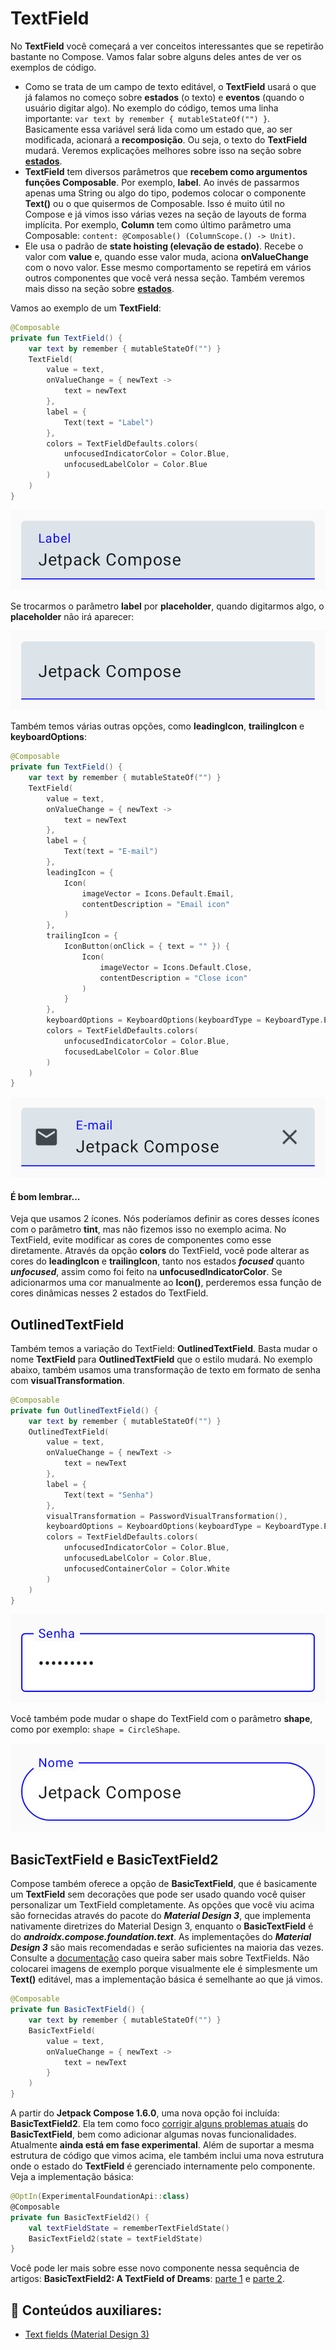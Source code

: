 # TextField

No **TextField** você começará a ver conceitos interessantes que se repetirão bastante no Compose. Vamos falar sobre alguns deles antes de ver os exemplos de código.

- Como se trata de um campo de texto editável, o **TextField** usará o que já falamos no começo sobre **estados** (o texto) e **eventos** (quando o usuário digitar algo). No exemplo do código, temos uma linha importante: ```var text by remember { mutableStateOf("") }```. Basicamente essa variável será lida como um estado que, ao ser modificada, acionará a **recomposição**. Ou seja, o texto do **TextField** mudará. Veremos explicações melhores sobre isso na seção sobre [**estados**](../state.md).
- **TextField** tem diversos parâmetros que **recebem como argumentos funções Composable**. Por exemplo, **label**. Ao invés de passarmos apenas uma String ou algo do tipo, podemos colocar o componente **Text()** ou o que quisermos de Composable. Isso é muito útil no Compose e já vimos isso várias vezes na seção de layouts de forma implícita. Por exemplo, **Column** tem como último parâmetro uma Composable: ```content: @Composable() (ColumnScope.() -> Unit)```.
- Ele usa o padrão de **state hoisting (elevação de estado)**. Recebe o valor com **value** e, quando esse valor muda, aciona **onValueChange** com o novo valor. Esse mesmo comportamento se repetirá em vários outros componentes que você verá nessa seção. Também veremos mais disso na seção sobre [**estados**](../state.md).

Vamos ao exemplo de um **TextField**:

```kotlin
@Composable
private fun TextField() {
    var text by remember { mutableStateOf("") }
    TextField(
        value = text,
        onValueChange = { newText ->
            text = newText
        },
        label = {
            Text(text = "Label")
        },
        colors = TextFieldDefaults.colors(
            unfocusedIndicatorColor = Color.Blue,
            unfocusedLabelColor = Color.Blue
        )
    )
}
```

![TextField](textfield/img-01.png)

Se trocarmos o parâmetro **label** por **placeholder**, quando digitarmos algo, o **placeholder** não irá aparecer:

![TextField com placeholder](textfield/img-02.png)

Também temos várias outras opções, como **leadingIcon**, **trailingIcon** e **keyboardOptions**:

```kotlin
@Composable
private fun TextField() {
    var text by remember { mutableStateOf("") }
    TextField(
        value = text,
        onValueChange = { newText ->
            text = newText
        },
        label = {
            Text(text = "E-mail")
        },
        leadingIcon = {
            Icon(
                imageVector = Icons.Default.Email,
                contentDescription = "Email icon"
            )
        },
        trailingIcon = {
            IconButton(onClick = { text = "" }) {
                Icon(
                    imageVector = Icons.Default.Close,
                    contentDescription = "Close icon"
                )
            }
        },
        keyboardOptions = KeyboardOptions(keyboardType = KeyboardType.Email),
        colors = TextFieldDefaults.colors(
            unfocusedIndicatorColor = Color.Blue,
            focusedLabelColor = Color.Blue
        )
    )
}
```

![TextField](textfield/img-03.png)

#### É bom lembrar...
Veja que usamos 2 ícones. Nós poderíamos definir as cores desses ícones com o parâmetro **tint**, mas não fizemos isso no exemplo acima. No TextField, evite modificar as cores de componentes como esse diretamente. Através da opção **colors** do TextField, você pode alterar as cores do **leadingIcon** e **trailingIcon**, tanto nos estados ***focused*** quanto ***unfocused***, assim como foi feito na **unfocusedIndicatorColor**. Se adicionarmos uma cor manualmente ao **Icon()**, perderemos essa função de cores dinâmicas nesses 2 estados do TextField.

## OutlinedTextField

Também temos a variação do TextField: **OutlinedTextField**. Basta mudar o nome **TextField** para **OutlinedTextField** que o estilo mudará. No exemplo abaixo, também usamos uma transformação de texto em formato de senha com **visualTransformation**.

```kotlin
@Composable
private fun OutlinedTextField() {
    var text by remember { mutableStateOf("") }
    OutlinedTextField(
        value = text,
        onValueChange = { newText ->
            text = newText
        },
        label = {
            Text(text = "Senha")
        },
        visualTransformation = PasswordVisualTransformation(),
        keyboardOptions = KeyboardOptions(keyboardType = KeyboardType.Password),
        colors = TextFieldDefaults.colors(
            unfocusedIndicatorColor = Color.Blue,
            unfocusedLabelColor = Color.Blue,
            unfocusedContainerColor = Color.White
        )
    )
}
```

![OutlinedTextField](textfield/img-04.png)

Você também pode mudar o shape do TextField com o parâmetro **shape**, como por exemplo: ```shape = CircleShape```.

![OutlinedTextField CircleShape](textfield/img-05.png)

## BasicTextField e BasicTextField2

Compose também oferece a opção de **BasicTextField**, que é basicamente um **TextField** sem decorações que pode ser usado quando você quiser personalizar um TextField completamente. As opções que você viu acima são fornecidas através do pacote do ***Material Design 3***, que implementa nativamente diretrizes do Material Design 3, enquanto o **BasicTextField** é do ***androidx.compose.foundation.text***. As implementações do ***Material Design 3*** são mais recomendadas e serão suficientes na maioria das vezes. Consulte a [documentação](https://developer.android.com/jetpack/compose/text/user-input) caso queira saber mais sobre TextFields. Não colocarei imagens de exemplo porque visualmente ele é simplesmente um **Text()** editável, mas a implementação básica é semelhante ao que já vimos.

```kotlin
@Composable
private fun BasicTextField() {
    var text by remember { mutableStateOf("") }
    BasicTextField(
        value = text,
        onValueChange = { newText ->
            text = newText
        }
    )
}
```

A partir do **Jetpack Compose 1.6.0**, uma nova opção foi incluída: **BasicTextField2**. Ela tem como foco [corrigir alguns problemas atuais](https://medium.com/androiddevelopers/effective-state-management-for-textfield-in-compose-d6e5b070fbe5) do **BasicTextField**, bem como adicionar algumas novas funcionalidades. Atualmente **ainda está em fase experimental**. Além de suportar a mesma estrutura de código que vimos acima, ele também inclui uma nova estrutura onde o estado do **TextField** é gerenciado internamente pelo componente. Veja a implementação básica:

```kotlin
@OptIn(ExperimentalFoundationApi::class)
@Composable
private fun BasicTextField2() {
    val textFieldState = rememberTextFieldState()
    BasicTextField2(state = textFieldState)
}
```

Você pode ler mais sobre esse novo componente nessa sequência de artigos: **BasicTextField2: A TextField of Dreams**: [parte 1](https://proandroiddev.com/basictextfield2-a-textfield-of-dreams-1-2-0103fd7cc0ec) e [parte 2](https://medium.com/@astamato/basictextfield2-a-textfield-of-dreams-2-2-fdc7fbbf9ffb).

## :link: Conteúdos auxiliares:
- [Text fields (Material Design 3)](https://m3.material.io/components/text-fields/overview)
